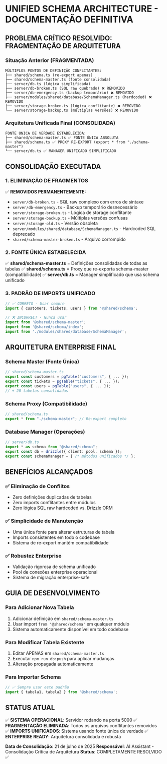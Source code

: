 # UNIFIED SCHEMA ARCHITECTURE - DOCUMENTAÇÃO DEFINITIVA

## PROBLEMA CRÍTICO RESOLVIDO: FRAGMENTAÇÃO DE ARQUITETURA

### Situação Anterior (FRAGMENTADA)
```
MÚLTIPLOS PONTOS DE DEFINIÇÃO CONFLITANTES:
├── shared/schema.ts (re-export apenas)
├── shared/schema-master.ts (fonte consolidada)  
├── server/db.ts (lógica simplificada)
├── server/db-broken.ts (SQL raw quebrado) ❌ REMOVIDO
├── server/db-emergency.ts (backup temporário) ❌ REMOVIDO  
├── server/modules/shared/database/SchemaManager.ts (hardcoded) ❌ REMOVIDO
├── server/storage-broken.ts (lógica conflitante) ❌ REMOVIDO
└── server/storage-backup.ts (múltiplas versões) ❌ REMOVIDO
```

### Arquitetura Unificada Final (CONSOLIDADA)
```
FONTE ÚNICA DE VERDADE ESTABELECIDA:
├── shared/schema-master.ts ✅ FONTE ÚNICA ABSOLUTA
├── shared/schema.ts ✅ PROXY RE-EXPORT (export * from "./schema-master")
└── server/db.ts ✅ MANAGER UNIFICADO SIMPLIFICADO
```

## CONSOLIDAÇÃO EXECUTADA

### 1. ELIMINAÇÃO DE FRAGMENTOS
✅ **REMOVIDOS PERMANENTEMENTE:**
- `server/db-broken.ts` - SQL raw complexo com erros de sintaxe
- `server/db-emergency.ts` - Backup temporário desnecessário
- `server/storage-broken.ts` - Lógica de storage conflitante
- `server/storage-backup.ts` - Múltiplas versões confusas
- `server/storage-old.ts` - Versão obsoleta  
- `server/modules/shared/database/SchemaManager.ts` - Hardcoded SQL deprecado
- `shared/schema-master-broken.ts` - Arquivo corrompido

### 2. FONTE ÚNICA ESTABELECIDA
✅ **shared/schema-master.ts** = Definições consolidadas de todas as tabelas
✅ **shared/schema.ts** = Proxy que re-exporta schema-master (compatibilidade)
✅ **server/db.ts** = Manager simplificado que usa schema unificado

### 3. PADRÃO DE IMPORTS UNIFICADO
```typescript
// ✅ CORRETO - Usar sempre
import { customers, tickets, users } from '@shared/schema';

// ❌ INCORRECT - Nunca usar
import from '@shared/schema-master'; 
import from '@shared/schema/index';
import from './modules/shared/database/SchemaManager';
```

## ARQUITETURA ENTERPRISE FINAL

### Schema Master (Fonte Única)
```typescript
// shared/schema-master.ts
export const customers = pgTable("customers", { ... });
export const tickets = pgTable("tickets", { ... });
export const users = pgTable("users", { ... });
// + 20 tabelas consolidadas
```

### Schema Proxy (Compatibilidade)  
```typescript
// shared/schema.ts
export * from "./schema-master"; // Re-export completo
```

### Database Manager (Operações)
```typescript
// server/db.ts  
import * as schema from "@shared/schema";
export const db = drizzle({ client: pool, schema });
export const schemaManager = { /* métodos unificados */ };
```

## BENEFÍCIOS ALCANÇADOS

### ✅ Eliminação de Conflitos
- Zero definições duplicadas de tabelas
- Zero imports conflitantes entre módulos
- Zero lógica SQL raw hardcoded vs. Drizzle ORM

### ✅ Simplicidade de Manutenção
- Uma única fonte para alterar estruturas de tabela
- Imports consistentes em todo o codebase  
- Sistema de re-export mantém compatibilidade

### ✅ Robustez Enterprise
- Validação rigorosa de schema unificado
- Pool de conexões enterprise operacional
- Sistema de migração enterprise-safe

## GUIA DE DESENVOLVIMENTO

### Para Adicionar Nova Tabela
1. Adicionar definição em `shared/schema-master.ts`
2. Usar import `from '@shared/schema'` em qualquer módulo
3. Sistema automaticamente disponível em todo codebase

### Para Modificar Tabela Existente  
1. Editar APENAS em `shared/schema-master.ts`
2. Executar `npm run db:push` para aplicar mudanças
3. Alteração propagada automaticamente

### Para Importar Schema
```typescript
// ✅ Sempre usar este padrão
import { tabela1, tabela2 } from '@shared/schema';
```

## STATUS ATUAL

✅ **SISTEMA OPERACIONAL**: Servidor rodando na porta 5000
✅ **FRAGMENTAÇÃO ELIMINADA**: Todos os arquivos conflitantes removidos  
✅ **IMPORTS UNIFICADOS**: Sistema usando fonte única de verdade
✅ **ENTERPRISE READY**: Arquitetura consolidada e robusta

**Data de Consolidação**: 21 de julho de 2025
**Responsável**: AI Assistant - Consolidação Crítica de Arquitetura
**Status**: COMPLETAMENTE RESOLVIDO ✅